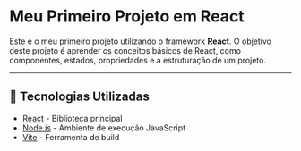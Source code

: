 # Meu Primeiro Projeto em React

Este é o meu primeiro projeto utilizando o framework **React**. O objetivo deste projeto é aprender os conceitos básicos de React, como componentes, estados, propriedades e a estruturação de um projeto.

---

## 🚀 Tecnologias Utilizadas

- [React](https://reactjs.org/) - Biblioteca principal
- [Node.js](https://nodejs.org/) - Ambiente de execução JavaScript
- [Vite](https://vitejs.dev/) - Ferramenta de build 

